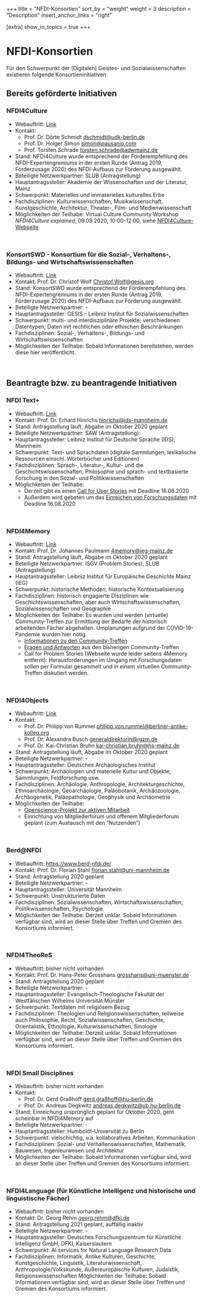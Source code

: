 +++
title = "NFDI-Konsortien"
sort_by = "weight"
weight = 3
description = "Description"
insert_anchor_links = "right"

[extra]
show_in_topics = true
+++

# NFDI-Konsortien

Für den Schwerpunkt der (Digitalen) Geistes- und Sozialwissenschaften existieren folgende Konsortieninitiativen:

## Bereits geförderte Initiativen

### NFDI4Culture
* Webauftritt: [Link](https://www.nfdi4culture.de/)
* Kontakt:
  * Prof. Dr. Dörte Schmidt dschmidt@udk-berlin.de
  * Prof. Dr. Holger Simon simon@pausanio.com
  * Prof. Torsten Schrade torsten.schrade@adwmainz.de
* Stand: NFDI4Culture wurde entsprechend der Förderempfehlung des NFDI-Expertengremiums in der ersten Runde (Antrag 2019, Förderzusage 2020) des NFDI-Aufbaus zur Förderung ausgewählt.
* Beteiligte Netzwerkpartner: SLUB (Antragstellung)
* Hauptantragssteller: Akademie der Wissenschaften und der Literatur, Mainz
* Schwerpunkt: Materielles und immaterielles kulturelles Erbe
* Fachdisziplinen: Kulturwissenschaften, Musikwissenschaft, Kunstgeschichte, Architektur, Theater-, Film- und Medienwissenschaft
* Möglichkeiten der Teilhabe: Virtual Culture Community Workshop *NFDI4Culture explained*, 09.09.2020, 10:00-12:00, siehe [NFDI4Culture-Webseite](https://www.nfdi4culture.de/)

<br />

### KonsortSWD - Konsortium für die Sozial-, Verhaltens-, Bildungs- und Wirtschaftswissenschaften
* Webauftritt: [Link](https://www.ratswd.de/konsortswd) 
* Kontakt: Prof. Dr. Christof Wolf Christof.Wolf@gesis.org
* Stand: KonsortSWD wurde entsprechend der Förderempfehlung des NFDI-Expertengremiums in der ersten Runde (Antrag 2019, Förderzusage 2020) des NFDI-Aufbaus zur Förderung ausgewählt.
* Beteiligte Netzwerkpartner: -
* Hauptantragssteller: GESIS – Leibniz Institut für Sozialwissenschaften
* Schwerpunkt: multi- und interdisziplinäre Projekte; verschiedenen Datentypen; Daten mit rechtlichen oder ethischen Beschränkungen
* Fachdisziplinen: Sozial-, Verhaltens-, Bildungs- und Wirtschaftswissenschaften 
* Möglichkeiten der Teilhabe: Sobald Informationen bereitstehen, werden diese hier veröffentlicht.

<br />

## Beantragte bzw. zu beantragende Initiativen

### NFDI Text+
* Webauftritt: [Link](https://www.text-plus.org/)
* Kontakt: Prof. Dr. Erhard Hinrichs hinrichs@ids-mannheim.de 
* Stand: Antragstellung läuft, Abgabe im Oktober 2020 geplant
* Beteiligte Netzwerkpartner: SAW (Antragstellung)
* Hauptantragssteller: Leibniz Institut für Deutsche Sprache (IDS), Mannheim
* Schwerpunkt: Text- und Sprachdaten (digitale Sammlungen, lexikalische Ressourcen einschl. Wörterbücher und Editionen)
* Fachdisziplinen: Sprach-, Literatur-, Kultur- und die Geschichtswissenschaften, Philosophie und sprach- und textbasierte Forschung in den Sozial- und Politikwissenschaften
* Möglichkeiten der Teilhabe:
  * Derzeit gibt es einen [Call for User Stories](https://www.text-plus.org/de/userStories.html) mit Deadline 16.08.2020
  * Außerdem wird gebeten um das [Einreichen von Forschungsdaten](https://www.text-plus.org/de/datenBeitraege.html) mit Deadline 16.08.2020
<br />

### NFDI4Memory
* Webauftritt: [Link](https://4memory.de/)
* Kontakt: Prof. Dr. Johannes Paulmann 4memory@ieg-mainz.de
* Stand: Antragstellung läuft, Abgabe im Oktober 2020 geplant
* Beteiligte Netzwerkpartner: ISGV (Problem Stories), SLUB (Antragstellung)
* Hauptantragssteller: Leibniz Institut für Europäische Geschichte Mainz (IEG)
* Schwerpunkt: historische Methoden, historische Kontextualisierung
* Fachdisziplinen: historisch engagierte Disziplinen wie Geschichtswissenschaften, aber auch Wirtschaftswissenschaften, Sozialwissenschaften und Geographie
* Möglichkeiten der Teilhabe: Es wurden und werden (virtuelle) Community-Treffen zur Ermittlung der Bedarfe der historisch arbeitenden Fächer abgehalten. Umplanungen aufgrund der COVID-19-Pandemie wurden hier nötig.
  * [Informationen zu den Community-Treffen](https://4memory.de/community-treffen/)
  * [Fragen und Antworten](https://4memory.de/fragen-und-antworten-zu-4memory/) aus den bisherigen Community-Treffen
  * Call for Problem Stories (Webseite wurde leider seitens 4Memory entfernt): Herausforderungen im Umgang mit Forschungsdaten sollen per Formular gesammelt und in einem virtuellen Community-Treffen diskutiert werden.

<br />

### NFDI4Objects
* Webauftritt: [Link](https://www.nfdi4objects.net/)
* Kontakt:
  * Prof. Dr. Philipp von Rummel philipp.von.rummel@berliner-antike-kolleg.org
  * Prof. Dr. Alexandra Busch generaldirektorin@rgzm.de
  * Prof. Dr. Kai-Christian Bruhn kai-christian.bruhn@hs-mainz.de
* Stand: Antragstellung läuft, Abgabe im Oktober 2020 geplant
* Beteiligte Netzwerkpartner: -
* Hauptantragssteller: Deutsches Archäologisches Institut
* Schwerpunkt: Archäologien und materielle Kultur und Objekte; Sammlungen, Feldforschung usw.
* Fachdisziplinen: Archäologie, Anthropologie, Architekturgeschichte, Ethnoarchäologie, Geoarchäologie, Paläobotanik, Archäozoologie, Archäogenetik, Paläopathologie, Geophysik und Archäometrie
* Möglichkeiten der Teilhabe:
  * [Openscience-Projekt zur aktiven Mitarbeit](https://osf.io/4t29e/)
  * Einrichtung von Mitgliederforum und offenem Mitgliederforum geplant (zum Austausch mit den “Nutzenden”)

<br />

### Berd@NFDI
* Webauftritt: https://www.berd-nfdi.de/
* Kontakt: Prof. Dr. Florian  Stahl  florian.stahl@uni-mannheim.de
* Stand: Antragstellung 2020 geplant
* Beteiligte Netzwerkpartner: -
* Hauptantragssteller: Universität Mannheim
* Schwerpunkt: Unstrukturierte Daten
* Fachdisziplinen: Sozialwissenschaften, Wirtschaftswissenschaften, Politikwissenschaften, Psychologie
* Möglichkeiten der Teilhabe: Derzeit unklar. Sobald Informationen verfügbar sind, wird an dieser Stelle über Treffen und Gremien des Konsortiums informiert.

<br />

### NFDI4TheoReS
* Webauftritt: bisher nicht vorhanden
* Kontakt: Prof. Dr. Hans-Peter Grosshans grosshans@uni-muenster.de
* Stand: Antragstellung 2020 geplant
* Beteiligte Netzwerkpartner: -
* Hauptantragssteller: Evangelisch-Theologische Fakultät der Westfälischen Wilhelms Universität Münster
* Schwerpunkt: Textdaten mit religiösem Bezug
* Fachdisziplinen: Theologien und Religionswissenschaften, teilweise auch Philosophie, Recht, Sozialwissenschaften, Geschichte, Orientalistik, Ethnologie, Kulturwissenschaften, Sinologie
* Möglichkeiten der Teilhabe: Derzeit unklar. Sobald Informationen verfügbar sind, wird an dieser Stelle über Treffen und Gremien des Konsortiums informiert.

<br />

### NFDI Small Disciplines
* Webauftritt: bisher nicht vorhanden
* Kontakt:
  * Prof. Dr. Gerd Graßhoff gerd.graßhoff@hu-berlin.de
  * Prof. Dr. Andreas Degkwitz andreas.degkwitz@ub.hu-berlin.de
* Stand: Einreichung ursprünglich geplant für Oktober 2020, geht scheinbar in NFDI4Memory auf
* Beteiligte Netzwerkpartner: -
* Hauptantragssteller: Humboldt-Universität zu Berlin
* Schwerpunkt: vielschichtig, u.a. kollaboratives Arbeiten, Kommunikation
* Fachdisziplinen: Sozial- und Verhaltenswissenschaften, Mathematik, Bauwesen, Ingenieurwesen und Architektur
* Möglichkeiten der Teilhabe: Sobald Informationen verfügbar sind, wird an dieser Stelle über Treffen und Gremien des Konsortiums informiert.

<br />

### NFDI4Language (für Künstliche Intelligenz und historische und linguistische Fächer)
* Webauftritt: bisher nicht vorhanden
* Kontakt: Dr. Georg Rehm georg.rehm@dfki.de
* Stand: Antragstellung 2021 geplant, auffällig inaktiv
* Beteiligte Netzwerkpartner: -
* Hauptantragssteller: Deutsches Forschungszentrum für Künstliche Intelligenz GmbH, DFKI, Kaiserslautern
* Schwerpunkt: AI services for Natural Language Research Data
* Fachdisziplinen: Informatik, Antike Kulturen, Geschichte, Kunstgeschichte, Linguistik, Literaturwissenschaft, Anthropologie/Volkskunde, Außereuropäische Kulturen, Judaistik, Religionswissenschaften
Möglichkeiten der Teilhabe: Sobald Informationen verfügbar sind, wird an dieser Stelle über Treffen und Gremien des Konsortiums informiert.
